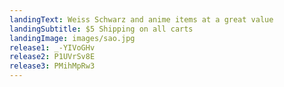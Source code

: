 ```yaml
---
landingText: Weiss Schwarz and anime items at a great value
landingSubtitle: $5 Shipping on all carts
landingImage: images/sao.jpg
release1: _-YIVoGHv
release2: P1UVrSv8E
release3: PMihMpRw3
---
```

